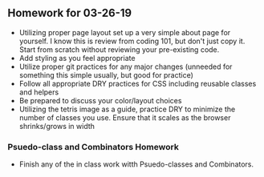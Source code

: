 ## Homework for 03-26-19

* Utilizing proper page layout set up a very simple about page for yourself. I know this is review from coding 101, but don't just copy it. Start from scratch without reviewing your pre-existing code.
* Add styling as you feel appropriate
* Utilize proper git practices for any major changes (unneeded for something this simple usually, but good for practice)
* Follow all appropriate DRY practices for CSS including reusable classes and helpers
* Be prepared to discuss your color/layout choices
* Utilizing the tetris image as a guide, practice DRY to minimize the number of classes you use. Ensure that it scales as the browser shrinks/grows in width


### Psuedo-class and Combinators Homework
* Finish any of the in class work witth Psuedo-classes and Combinators.